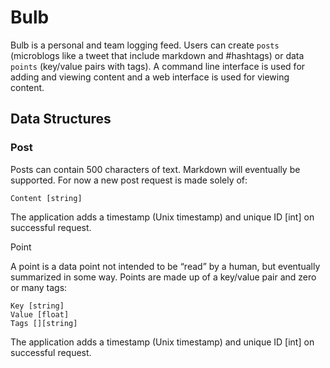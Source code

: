 # Bulb

Bulb is a personal and team logging feed. Users can create `posts` (microblogs like a tweet that include markdown and #hashtags) or data `points` (key/value pairs with tags). A command line interface is used for adding and viewing content and a web interface is used for viewing content.

## Data Structures

### Post
Posts can contain 500 characters of text. Markdown will eventually be supported. For now a new post request is made solely of:

    Content [string]

The application adds a timestamp (Unix timestamp) and unique ID [int] on successful request.

Point

A point is a data point not intended to be “read” by a human, but eventually summarized in some way. Points are made up of a key/value pair and zero or many tags:
    
    Key [string]
    Value [float]
    Tags [][string]

The application adds a timestamp (Unix timestamp) and unique ID [int] on successful request.


